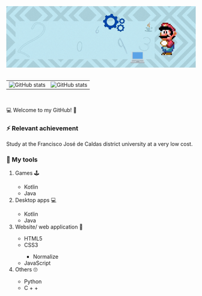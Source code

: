 <!---
  All small icons are in 64px^2 
-->
<div align="center">
  <img alt="Banner | JeanCarlosSC" src="images/banner.gif">
</div>

<br>

<table border="0">
  <tbody>
    <tr>
      <td border="0">
        <a>
          <img alt="GitHub stats" src="https://github-readme-stats.vercel.app/api?username=JeanCarlosSC&show_icons=true&hide_border=true&title_color=6CA0FF&icon_color=6CA0FF&bg_color=151515&text_color=c8c8c8" />
        </a>
      </td>
      <td border="0">
        <a>
          <img alt="GitHub stats" src="https://github-readme-stats.vercel.app/api/top-langs/?username=JeanCarlosSC&layout=compact&title_color=6CA0FF&icon_color=6CA0FF&bg_color=151515&text_color=c8c8c8&hide_border=tru)](https://github.com/anuraghazra/github-readme-stats">
        </a>
      </td>
    </tr>
  </tbody>
</table>

<br>

<p>💻 Welcome to my GitHub! 🎉</p>

<h3> ⚡ Relevant achievement</h3>

<p> Study at the Francisco José de Caldas district university at a very low cost.</p>
<!--
<h3> 👁 I'm current learning</h3>

<ol>
  <li> Game coding with C++.</li>
</ol>
-->
<h3> 🧰 My tools</h3>

<ol>
  <li>Games 🕹</li>
  
 <ul>
   <li>Kotlin</li>
   <li>Java</li>
  </ul>
  
  <li>Desktop apps 💻</li>

  <ul>
    <li>Kotlin</li>
    <li>Java</li>
  </ul>
  
  <li>Website/ web application 🎨</li>

  <ul>
    <li>HTML5</li>
    <li>CSS3</li>
    <ul>
      <li>Normalize</li>
    </ul>
    <li>JavaScript</li>
    <!--
    <ul>
      <li>React (library)</li>
    </ul>
    <li>PHP (programming language)</li>
    -->
  </ul>
  <!--
  <li>Backend</li>
  
  <ul>
    <li>SQL</li>
  </ul>
  -->
  <li>Others 🙄</li>
  
  <ul>
    <li>Python</li>
    <li>C +  +</li>
  </ul>
  
</ol>
